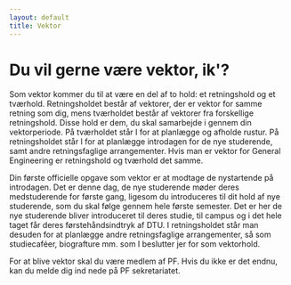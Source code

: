 ```yaml
---
layout: default
title: Vektor
---
```


<h1>Du vil gerne være vektor, ik'?</h1>

<div id="poster-image" style="background-image: url('/static/img/vektor.jpg');">
</div>

<p>Som vektor kommer du til at være en del af to hold: et retningshold og et tværhold. Retningsholdet består af vektorer, der er vektor for samme retning som dig, mens tværholdet består af vektorer fra forskellige retningshold. Disse hold er dem, du skal samarbejde i gennem din vektorperiode. På tværholdet står I for at planlægge og afholde rustur. På retningsholdet står I for at planlægge introdagen for de nye studerende, samt andre retningsfaglige arrangementer. Hvis man er vektor for General Engineering er retningshold og tværhold det samme.</p>

<p>Din første officielle opgave som vektor er at modtage de nystartende på introdagen. Det er denne dag, de nye studerende møder deres medstuderende for første gang, ligesom du introduceres til dit hold af nye studerende, som du skal følge gennem hele første semester. Det er her de nye studerende bliver introduceret til deres studie, til campus og i det hele taget får deres førstehåndsindtryk af DTU. I retningsholdet står man desuden for at planlægge andre retningsfaglige arrangementer, så som studiecaféer, biografture mm. som I beslutter jer for som vektorhold.
</p>

<p>For at blive vektor skal du være medlem af PF. Hvis du ikke er det endnu, kan du melde dig ind nede på PF sekretariatet.
</p>
